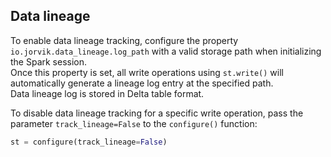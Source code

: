 ## Data lineage
To enable data lineage tracking, configure the property `io.jorvik.data_lineage.log_path` with a valid storage path when initializing the Spark session.  
Once this property is set, all write operations using `st.write()` will automatically generate a lineage log entry at the specified path.  
Data lineage log is stored in Delta table format.

To disable data lineage tracking for a specific write operation, pass the parameter `track_lineage=False` to the `configure()` function:
```python
st = configure(track_lineage=False)
```